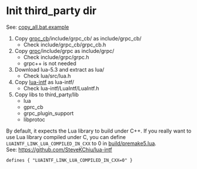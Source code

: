 # Init third_party dir
See: [copy_all.bat.example](copy_all.bat.example)

1. Copy [grpc_cb](https://github.com/jinq0123/grpc_cb)/include/grpc_cb/ as include/grpc_cb/
	* Check include/grpc_cb/grpc_cb.h
1. Copy [grpc](https://github.com/grpc/grpc)/include/grpc as include/grpc/
	* Check include/grpc/grpc.h
	* grpc++ is not needed
1. Download lua-5.3 and extract as lua/
	* Check lua/src/lua.h
1. Copy [lua-intf](https://github.com/SteveKChiu/lua-intf) as lua-intf/
	* Check lua-intf/LuaIntf/LuaIntf.h
1. Copy libs to third_party/lib
	* lua
	* gprc_cb
	* grpc_plugin_support
	* libprotoc

By default, it expects the Lua library to build under C++.
If you really want to use Lua library compiled under C,
you can define `LUAINTF_LINK_LUA_COMPILED_IN_CXX` to 0 in
 [build/premake5.lua](../build/premake5.lua).
<br>See: https://github.com/SteveKChiu/lua-intf

```
defines { "LUAINTF_LINK_LUA_COMPILED_IN_CXX=0" }
```
